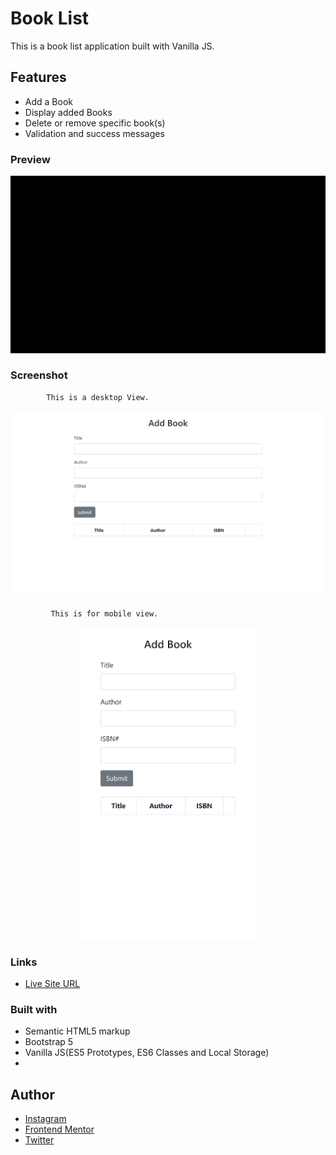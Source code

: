 # Book List

This is a book list application built with Vanilla JS.

## Features
- Add  a Book
- Display added Books
- Delete or remove specific book(s)
- Validation and success messages

### Preview
![BookList Demo](img/BookList.gif)

### Screenshot

            This is a desktop View.

<img src="img/book-list-desktop.png">

             This is for mobile view.

<p align="center">
   <img src="img/book-list-mobile.png" height="500px">
  </p>
  
### Links

- [Live Site URL](https://albert-book-list.netlify.app/)

### Built with

- Semantic HTML5 markup
- Bootstrap 5
- Vanilla JS(ES5 Prototypes, ES6 Classes and Local Storage)
- 

## Author

- [Instagram](https://www.instagram.com/albert_sigsbert/)
- [Frontend Mentor](https://www.frontendmentor.io/profile/AlbertSigsbert)
- [Twitter](https://twitter.com/albert_sigsbert)
